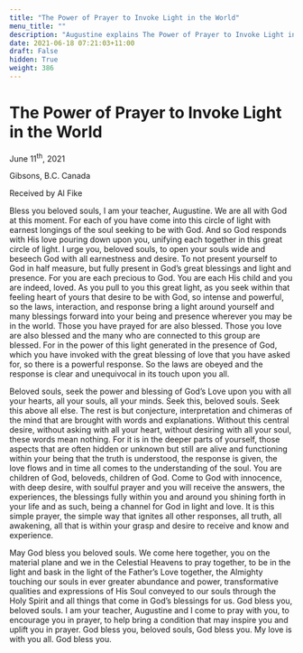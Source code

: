 ```yaml
---
title: "The Power of Prayer to Invoke Light in the World"
menu_title: ""
description: "Augustine explains The Power of Prayer to Invoke Light in the World"
date: 2021-06-18 07:21:03+11:00
draft: False
hidden: True
weight: 386
---
```

# The Power of Prayer to Invoke Light in the World

June 11<sup>th</sup>, 2021

Gibsons, B.C. Canada

Received by Al Fike


Bless you beloved souls, I am your teacher, Augustine. We are all with God at this moment. For each of you have come into this circle of light with earnest longings of the soul seeking to be with God. And so God responds with His love pouring down upon you, unifying each together in this great circle of light. I urge you, beloved souls, to open your souls wide and beseech God with all earnestness and desire. To not present yourself to God in half measure, but fully present in God’s great blessings and light and presence. For you are each precious to God. You are each His child and you are indeed, loved. As you pull to you this great light, as you seek within that feeling heart of yours that desire to be with God, so intense and powerful, so the laws, interaction, and response bring a light around yourself and many blessings forward into your being and presence wherever you may be in the world. Those you have prayed for are also blessed. Those you love are also blessed and the many who are connected to this group are blessed. For in the power of this light generated in the presence of God, which you have invoked with the great blessing of love that you have asked for, so there is a powerful response. So the laws are obeyed and the response is clear and unequivocal in its touch upon you all. 

Beloved souls, seek the power and blessing of God’s Love upon you with all your hearts, all your souls, all your minds. Seek this, beloved souls. Seek this above all else. The rest is but conjecture, interpretation and chimeras of the mind that are brought with words and explanations. Without this central desire, without asking with all your heart, without desiring with all your soul, these words mean nothing. For it is in the deeper parts of yourself, those aspects that are often hidden or unknown but still are alive and functioning within your being that the truth is understood, the response is given, the love flows and in time all comes to the understanding of the soul. You are children of God, beloveds, children of God. Come to God with innocence, with deep desire, with soulful prayer and you will receive the answers, the experiences, the blessings fully within you and around you shining forth in your life and as such, being a channel for God in light and love. It is this simple prayer, the simple way that ignites all other responses, all truth, all awakening, all that is within your grasp and desire to receive and know and experience.

May God bless you beloved souls. We come here together, you on the material plane and we in the Celestial Heavens to pray together, to be in the light and bask in the light of the Father’s Love together, the Almighty touching our souls in ever greater abundance and power, transformative qualities and expressions of His Soul conveyed to our souls through the Holy Spirit and all things that come in God’s blessings for us. God bless you, beloved souls. I am your teacher, Augustine and I come to pray with you, to encourage you in prayer, to help bring a condition that may inspire you and uplift you in prayer. God bless you, beloved souls, God bless you. My love is with you all. God bless you.